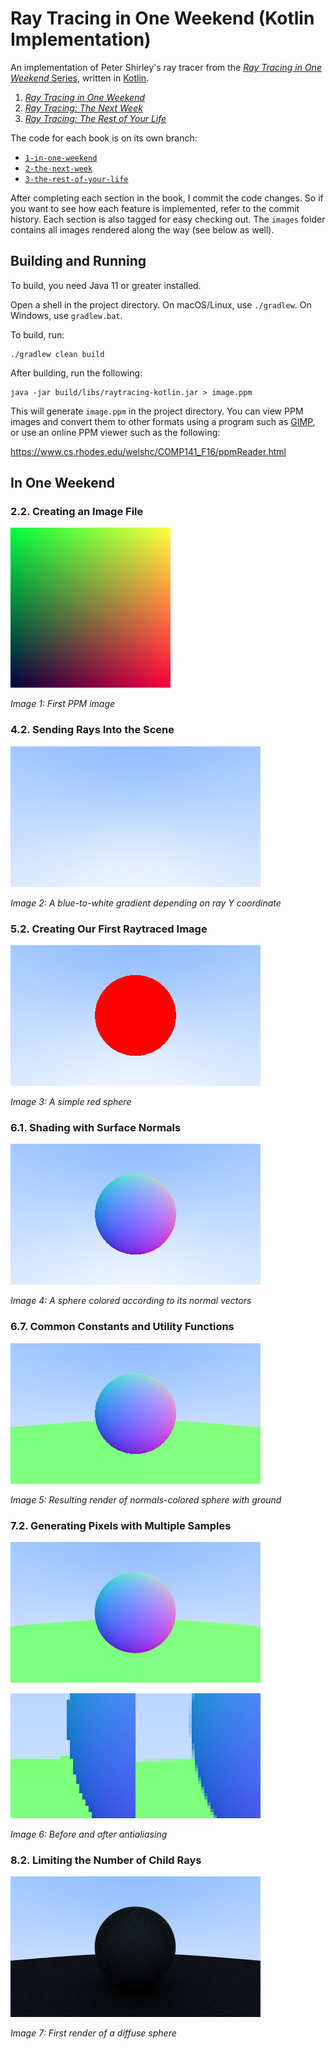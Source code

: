 # Ray Tracing in One Weekend (Kotlin Implementation)

An implementation of Peter Shirley's ray tracer from the
[_Ray Tracing in One Weekend_ Series], written in [Kotlin].

1. [_Ray Tracing in One Weekend_]
2. [_Ray Tracing: The Next Week_]
3. [_Ray Tracing: The Rest of Your Life_]

The code for each book is on its own branch:

* [`1-in-one-weekend`]
* [`2-the-next-week`]
* [`3-the-rest-of-your-life`]

After completing each section in the book, I commit the code changes. So if you
want to see how each feature is implemented, refer to the commit history. Each
section is also tagged for easy checking out. The `images` folder contains all
images rendered along the way (see below as well).

## Building and Running

To build, you need Java 11 or greater installed.

Open a shell in the project directory. On macOS/Linux, use `./gradlew`. On
Windows, use `gradlew.bat`.

To build, run:

```shell
./gradlew clean build
```

After building, run the following:

```shell
java -jar build/libs/raytracing-kotlin.jar > image.ppm
```

This will generate `image.ppm` in the project directory. You can view PPM images
and convert them to other formats using a program such as [GIMP], or use an
online PPM viewer such as the following:

https://www.cs.rhodes.edu/welshc/COMP141_F16/ppmReader.html

## In One Weekend

### 2.2. Creating an Image File

![Image 1: First PPM image](/images/1-in-one-weekend/image01.png)

*Image 1: First PPM image*

### 4.2. Sending Rays Into the Scene

![Image 2: A blue-to-white gradient depending on ray Y coordinate](/images/1-in-one-weekend/image02.png)

*Image 2: A blue-to-white gradient depending on ray Y coordinate*

### 5.2. Creating Our First Raytraced Image

![Image 3: A simple red sphere](/images/1-in-one-weekend/image03.png)

*Image 3: A simple red sphere*

### 6.1. Shading with Surface Normals

![Image 4: A sphere colored according to its normal vectors](/images/1-in-one-weekend/image04.png)

*Image 4: A sphere colored according to its normal vectors*

### 6.7. Common Constants and Utility Functions

![Image 5: Resulting render of normals-colored sphere with ground](/images/1-in-one-weekend/image05.png)

*Image 5: Resulting render of normals-colored sphere with ground*

### 7.2. Generating Pixels with Multiple Samples

![Image 6: After antialiasing](/images/1-in-one-weekend/image06.png)

![Image 6: Before and after antialiasing](/images/1-in-one-weekend/image06-before-after.png)

*Image 6: Before and after antialiasing*

### 8.2. Limiting the Number of Child Rays

![Image 7: First render of a diffuse sphere](/images/1-in-one-weekend/image07.png)

*Image 7: First render of a diffuse sphere*


[_Ray Tracing in One Weekend_ Series]: https://raytracing.github.io/
[_Ray Tracing in One Weekend_]: https://raytracing.github.io/books/RayTracingInOneWeekend.html
[_Ray Tracing: The Next Week_]: https://raytracing.github.io/books/RayTracingTheNextWeek.html
[_Ray Tracing: The Rest of Your Life_]: https://raytracing.github.io/books/RayTracingTheRestOfYourLife.html
[`1-in-one-weekend`]: ../../tree/1-in-one-weekend
[`2-the-next-week`]: ../../tree/2-the-next-week
[`3-the-rest-of-your-life`]: ../../tree/3-the-rest-of-your-life
[Kotlin]: https://kotlinlang.org/
[GIMP]: https://www.gimp.org/
